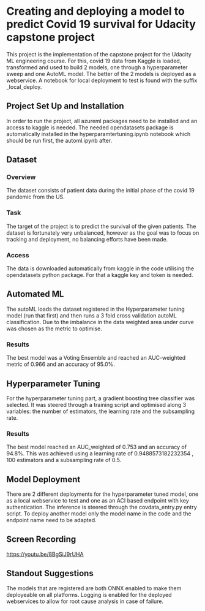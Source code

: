 # Creating and deploying a model to predict Covid 19 survival for Udacity capstone project

This project is the implementation of the capstone project for the Udacity ML engineering course. 
For this, covid 19 data from Kaggle is loaded, transformed and used to build 2 models, one through a hyperparameter sweep and one AutoML model. The better of the 2 models is deployed as a webservice. A notebook for local deployment to test is found with the suffix _local_deploy.
## Project Set Up and Installation
In order to run the project, all azureml packages need to be installed and an access to kaggle is needed. The needed opendatasets package is automatically installed in the hyperparamtertuning.ipynb notebook which should be run first, the automl.ipynb after.

## Dataset


### Overview
The dataset consists of patient data during the initial phase of the covid 19 pandemic from the US.

### Task
The target of the project is to predict the survival of the given patients.   The dataset is fortunately very unbalanced, however as the goal was to focus on tracking and deployment, no balancing efforts have been made.

### Access
The data is downloaded automatically from kaggle in the code utilising the opendatasets python package. For that a kaggle key and token is needed.

## Automated ML
The autoML loads the dataset registered in the Hyperparameter tuning model (run that first) and then runs a 3 fold cross validation autoML classification. Due to the imbalance in the data weighted area under curve was chosen as the metric to optimise.

### Results
The best model was a Voting Ensemble and reached an AUC-weighted metric of 0.966 and an accuracy of 95.0%. 

## Hyperparameter Tuning
For the hyperparameter tuning part, a gradient boosting tree classifier was selected. It was steered through a training script and optimised along 3 variables: the number of estimators, the learning rate and the subsampling rate.

### Results
The best model reached an AUC_weighted of 0.753 and an accuracy of 94.8%. This was achieved using a learning rate of 0.9488573182232354 , 100 estimators and a subsampling rate of 0.5.

## Model Deployment
There are 2 different deployments for the hyperparameter tuned model, one as a local webservice to test and one as an ACI based endpoint with key authentication. The inference is steered through the covdata_entry.py entry script. To deploy another model only the model name in the code and the endpoint name need to be adapted.

## Screen Recording
https://youtu.be/8BgSiJ9rUHA

## Standout Suggestions
The models that are registered are both ONNX enabled to make them deployeable on all platforms.
Logging is enabled for the deployed webservices to allow for root cause analysis in case of failure.
